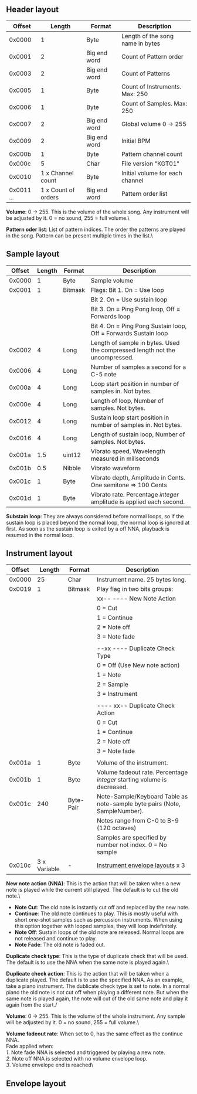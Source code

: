## Header layout

| Offset     | Length                | Format           | Description                             |
| ---------- | --------------------- | ---------------- | --------------------------------------- |
| 0x0000     | 1                     | Byte             | Length of the song name in bytes        |
| 0x0001     | 2                     | Big end word     | Count of Pattern order                  |
| 0x0003     | 2                     | Big end word     | Count of Patterns                       |
| 0x0005     | 1                     | Byte             | Count of Instruments. Max: 250          |
| 0x0006     | 1                     | Byte             | Count of Samples. Max: 250              |
| 0x0007     | 2                     | Big end word     | Global volume 0 -> 255                  |
| 0x0009     | 2                     | Big end word     | Initial BPM                             |
| 0x000b     | 1                     | Byte             | Pattern channel count                   |
| 0x000c     | 5                     | Char             | File version "KGT01"                    |
| 0x0010     | 1 x Channel count     | Byte             | Initial volume for each channel         |
| 0x0011 ... | 1 x Count of orders   | Big end word     | Pattern order list                      |

**Volume**: 0 -> 255. This is the volume of the whole song. Any instrument will be adjusted by it. 0 = no sound, 255 = full volume.\

**Pattern oder list**: List of pattern indices. The order the patterns are played in the song. Pattern can be present multiple times in the list.\

## Sample layout

| Offset     | Length                | Format           | Description                                                                 |
| ---------- | --------------------- | ---------------- | --------------------------------------------------------------------------- |
| 0x0000     | 1                     | Byte             | Sample volume                                                               |
| 0x0001     | 1                     | Bitmask          | Flags:     Bit 1. On = Use loop                                             |
|            |                       |                  |            Bit 2. On = Use sustain loop                                     |
|            |                       |                  |            Bit 3. On = Ping Pong loop, Off = Forwards loop                  |
|            |                       |                  |            Bit 4. On = Ping Pong Sustain loop, Off = Forwards Sustain loop  |
| 0x0002     | 4                     | Long             | Length of sample in bytes. Used the compressed length not the uncompressed. |
| 0x0006     | 4                     | Long             | Number of samples a second for a C-5 note                                   |
| 0x000a     | 4                     | Long             | Loop start position in number of samples in. Not bytes.                     |
| 0x000e     | 4                     | Long             | Length of loop, Number of samples. Not bytes.                               |
| 0x0012     | 4                     | Long             | Sustain loop start position in number of samples in. Not bytes.             |
| 0x0016     | 4                     | Long             | Length of sustain loop, Number of samples. Not bytes.                       |
| 0x001a     | 1.5                   | uint12           | Vibrato speed, Wavelength measured in miliseconds                           |
| 0x001b     | 0.5                   | Nibble           | Vibrato waveform                                                            |
| 0x001c     | 1                     | Byte             | Vibrato depth, Amplitude in Cents. One semitone => 100 Cents                |
| 0x001d     | 1                     | Byte             | Vibrato rate. Percentage *integer* amplitude is applied each second.        |

**Substain loop**: They are always considered before normal loops, so if the sustain loop is placed beyond the normal loop, the normal loop is ignored at first. As soon as the sustain loop is exited by a off NNA, playback is resumed in the normal loop. 

## Instrument layout

| Offset     | Length                | Format           | Description                                                                 |
| ---------- | --------------------- | ---------------- | --------------------------------------------------------------------------- |
| 0x0000     | 25                    | Char             | Instrument name. 25 bytes long.                                             |
| 0x0019     | 1                     | Bitmask          | Play flag in two bits groups:                                               |
|            |                       |                  |       xx-- ---- New Note Action                                             |
|            |                       |                  |           0 = Cut                                                           |
|            |                       |                  |           1 = Continue                                                      |
|            |                       |                  |           2 = Note off                                                      |
|            |                       |                  |           3 = Note fade                                                     |
|            |                       |                  |                                                                             |
|            |                       |                  |       --xx ---- Duplicate Check Type                                        |
|            |                       |                  |           0 = Off (Use New note action)                                     |
|            |                       |                  |           1 = Note                                                          |
|            |                       |                  |           2 = Sample                                                        |
|            |                       |                  |           3 = Instrument                                                    |
|            |                       |                  |                                                                             |
|            |                       |                  |       ---- xx-- Duplicate Check Action                                      |
|            |                       |                  |           0 = Cut                                                           |
|            |                       |                  |           1 = Continue                                                      |
|            |                       |                  |           2 = Note off                                                      |
|            |                       |                  |           3 = Note fade                                                     |
|            |                       |                  |                                                                             |
| 0x001a     | 1                     | Byte             | Volume of the instrument.                                                   |
| 0x001b     | 1                     | Byte             | Volume fadeout rate. Percentage *integer* starting volume is decreased.     |
| 0x001c     | 240                   | Byte-Pair        | Note-Sample/Keyboard Table as note-sample byte pairs (Note, SampleNumber).  |
|            |                       |                  | Notes range from C-0 to B-9 (120 octaves)                                   |
|            |                       |                  | Samples are specified by number not index. 0 = No sample                    |
| 0x010c     | 3 x Variable          | -                | [Instrument envelope layouts](#envelope-layout) x 3                            |


**New note action (NNA)**: This is the action that will be taken when a new note is played while the current still played.
The default is to cut the old note.\
   * **Note Cut**: The old note is instantly cut off and replaced by the new note.
   * **Continue**: The old note continues to play. This is mostly useful with short one-shot samples such as percussion instruments.
                   When using this option together with looped samples, they will loop indefinitely.
   * **Note Off**: Sustain loops of the old note are released. Normal loops are not released and continue to play.
   * **Note Fade**: The old note is faded out.

**Duplicate check type**: This is the type of duplicate check that will be used. The default is to use the NNA when the same note is played again.\

**Duplicate check action**: This is the action that will be taken when a duplicate played. The default is to use the specified NNA.
As an example, take a piano instrument. The dublicate check type is set to note. 
In a normal piano the old note is not cut off when playing a different note. But when the same note is played again, the note will cut of the old same note and play it again from the start./

**Volume**: 0 -> 255. This is the volume of the whole instrument. Any sample will be adjusted by it. 0 = no sound, 255 = full volume.\

**Volume fadeout rate**: When set to 0, has the same effect as the continue NNA. \
Fade applied when:\
    *1*. Note fade NNA is selected and triggered by playing a new note.\
    *2*. Note off NNA is selected with no volume envelope loop.\
    *3*. Volume envelope end is reached\

## Envelope layout